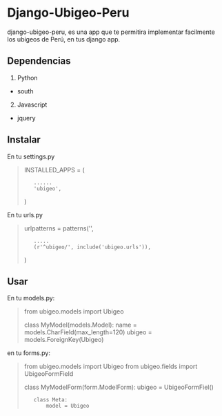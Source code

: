 Django-Ubigeo-Peru
====================

django-ubigeo-peru, es una app que te permitira implementar facilmente 
los ubigeos de Perú, en tus django app.


Dependencias
------------

1. Python 

  * south

2. Javascript

  * jquery


Instalar
--------

En tu settings.py

>    
>    INSTALLED_APPS = ( 
>
>        ......    
>        'ubigeo',
>    
>    )
>    


En tu urls.py

>    
>    urlpatterns = patterns('',
>    
>        .....
>        (r'^ubigeo/', include('ubigeo.urls')),
>        
>    )
>    


Usar
-----

En tu models.py:

>    
>    from ubigeo.models import Ubigeo
>    
>    class MyModel(models.Model):
>        name = models.CharField(max_length=120)
>        ubigeo = models.ForeignKey(Ubigeo)
>    

en tu forms.py:

>    
>    from ubigeo.models import Ubigeo
>    from ubigeo.fields import UbigeoFormField
>    
>    class MyModelForm(form.ModelForm):
>        ubigeo = UbigeoFormFiel()
>    
>        class Meta:
>            model = Ubigeo
>    
